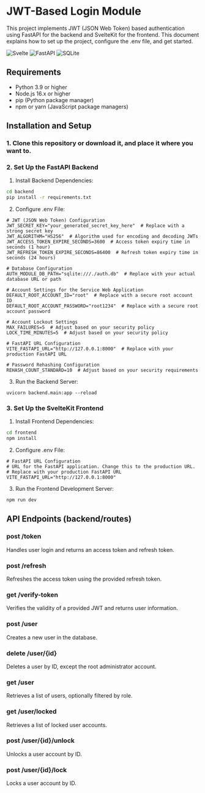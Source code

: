 # JWT-Based Login Module
This project implements JWT (JSON Web Token) based authentication using FastAPI for the backend and SvelteKit for the frontend. This document explains how to set up the project, configure the .env file, and get started.

![Svelte](https://img.shields.io/badge/svelte-%23f1413d.svg?style=for-the-badge&logo=svelte&logoColor=white)
![FastAPI](https://img.shields.io/badge/FastAPI-005571?style=for-the-badge&logo=fastapi)
![SQLite](https://img.shields.io/badge/sqlite-%2307405e.svg?style=for-the-badge&logo=sqlite&logoColor=white)

## Requirements
- Python 3.9 or higher
- Node.js 16.x or higher
- pip (Python package manager)
- npm or yarn (JavaScript package managers)

## Installation and Setup
### 1. Clone this repository or download it, and place it where you want to.

### 2. Set Up the FastAPI Backend
1. Install Backend Dependencies:
```bash
cd backend
pip install -r requirements.txt
```
2. Configure .env File:
``` .env
# JWT (JSON Web Token) Configuration
JWT_SECRET_KEY="your_generated_secret_key_here"  # Replace with a strong secret key
JWT_ALGORITHM="HS256"  # Algorithm used for encoding and decoding JWTs
JWT_ACCESS_TOKEN_EXPIRE_SECONDS=3600  # Access token expiry time in seconds (1 hour)
JWT_REFRESH_TOKEN_EXPIRE_SECONDS=86400  # Refresh token expiry time in seconds (24 hours)

# Database Configuration
AUTH_MODULE_DB_PATH="sqlite:///./auth.db"  # Replace with your actual database URL or path

# Account Settings for the Service Web Application
DEFAULT_ROOT_ACCOUNT_ID="root"  # Replace with a secure root account ID
DEFAULT_ROOT_ACCOUNT_PASSWORD="root1234"  # Replace with a secure root account password

# Account Lockout Settings
MAX_FAILURES=5  # Adjust based on your security policy
LOCK_TIME_MINUTES=5  # Adjust based on your security policy

# FastAPI URL Configuration
VITE_FASTAPI_URL="http://127.0.0.1:8000"  # Replace with your production FastAPI URL

# Password Rehashing Configuration
REHASH_COUNT_STANDARD=10  # Adjust based on your security requirements
```
3. Run the Backend Server:
```
uvicorn backend.main:app --reload
```

### 3. Set Up the SvelteKit Frontend
1. Install Frontend Dependencies:
```bash
cd frontend
npm install
```
2. Configure .env File:
```frontend/.env
# FastAPI URL Configuration
# URL for the FastAPI application. Change this to the production URL.  # Replace with your production FastAPI URL
VITE_FASTAPI_URL="http://127.0.0.1:8000"
```
3. Run the Frontend Development Server:
```bash
npm run dev
```

## API Endpoints (backend/routes)
### post /token
Handles user login and returns an access token and refresh token.

### post /refresh
Refreshes the access token using the provided refresh token.

### get /verify-token
Verifies the validity of a provided JWT and returns user information.

### post /user
Creates a new user in the database.

### delete /user/{id}
Deletes a user by ID, except the root administrator account.

### get /user
Retrieves a list of users, optionally filtered by role.

### get /user/locked
Retrieves a list of locked user accounts.

### post /user/{id}/unlock
Unlocks a user account by ID.

### post /user/{id}/lock
Locks a user account by ID.